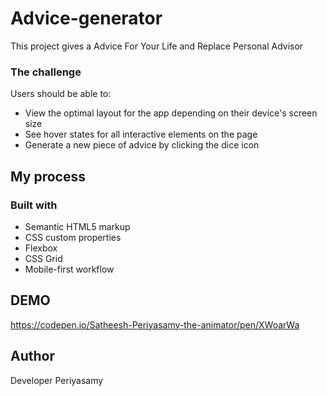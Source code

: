 # Advice-generator
This project gives a Advice For Your Life and Replace  Personal Advisor 

### The challenge

Users should be able to:

- View the optimal layout for the app depending on their device's screen size
- See hover states for all interactive elements on the page
- Generate a new piece of advice by clicking the dice icon


## My process

### Built with

- Semantic HTML5 markup
- CSS custom properties
- Flexbox
- CSS Grid
- Mobile-first workflow
  
## DEMO
https://codepen.io/Satheesh-Periyasamy-the-animator/pen/XWoarWa
## Author
Developer Periyasamy

